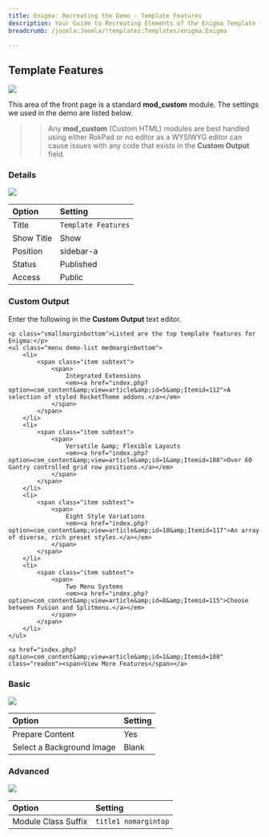 ```yaml
---
title: Enigma: Recreating the Demo - Template Features
description: Your Guide to Recreating Elements of the Enigma Template for Joomla
breadcrumb: /joomla:Joomla/!templates:Templates/enigma:Enigma

---
```


Template Features
-----
![][demo]

This area of the front page is a standard **mod_custom** module. The settings we used in the demo are listed below.

>> Any **mod_custom** (Custom HTML) modules are best handled using either RokPad or no editor as a WYSIWYG editor can cause issues with any code that exists in the **Custom Output** field.

### Details
![][demo2]

| Option     | Setting        |  
| :--------- | :------------- |  
| Title      | `Template Features` |  
| Show Title | Show           |  
| Position   | sidebar-a      |  
| Status     | Published      |  
| Access     | Public         |  

### Custom Output
Enter the following in the **Custom Output** text editor.

~~~
<p class="smallmarginbottom">Listed are the top template features for Enigma:</p>
<ul class="menu demo-list medmarginbottom">
    <li>
        <span class="item subtext">
            <span>
                Integrated Extensions
                <em><a href="index.php?option=com_content&amp;view=article&amp;id=5&amp;Itemid=112">A selection of styled RocketTheme addons.</a></em>
            </span>
        </span>
    </li>
    <li>
        <span class="item subtext">
            <span>
                Versatile &amp; Flexible Layouts
                <em><a href="index.php?option=com_content&amp;view=article&amp;id=1&amp;Itemid=108">Over 60 Gantry controlled grid row positions.</a></em>
            </span>
        </span>
    </li>
    <li>
        <span class="item subtext">
            <span>
                Eight Style Variations
                <em><a href="index.php?option=com_content&amp;view=article&amp;id=10&amp;Itemid=117">An array of diverse, rich preset styles.</a></em>
            </span>
        </span>
    </li>
    <li>
        <span class="item subtext">
            <span>
                Two Menu Systems
                <em><a href="index.php?option=com_content&amp;view=article&amp;id=8&amp;Itemid=115">Choose between Fusion and Splitmenu.</a></em>
            </span>
        </span>
    </li>
</ul>

<a href="index.php?option=com_content&amp;view=article&amp;id=1&amp;Itemid=108" class="readon"><span>View More Features</span></a>
~~~

### Basic
![][demo3]

| Option                    | Setting |  
| :------------------------ | :------ |  
| Prepare Content           | Yes     |  
| Select a Background Image | Blank   |

### Advanced
![][demo4]

| Option              | Setting  |  
| :------------------ | :------- |  
| Module Class Suffix | `title1 nomargintop` |  

[demo]: assets/demo_5.jpeg
[demo2]: assets/features_1.jpeg
[demo3]: assets/features_2.jpeg
[demo4]: assets/features_3.jpeg